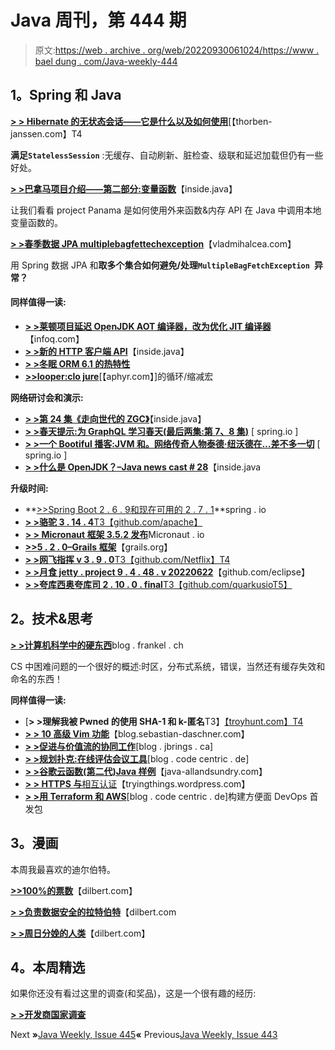 # Java 周刊，第 444 期

> 原文:[https://web . archive . org/web/20220930061024/https://www . bael dung . com/Java-weekly-444](https://web.archive.org/web/20220930061024/https://www.baeldung.com/java-weekly-444)

## **1。Spring 和 Java**

[**> > Hibernate 的无状态会话——它是什么以及如何使用**](https://web.archive.org/web/20220810180229/https://thorben-janssen.com/hibernates-statelesssession/)[【thorben-janssen.com】T4

**满足`StatelessSession`** :无缓存、自动刷新、脏检查、级联和延迟加载但仍有一些好处。

[**> >巴拿马项目介绍——第二部分:变量函数**](https://web.archive.org/web/20220810180229/https://inside.java/2022/06/27/introduction-to-project-panama-part-2/)【inside.java】

让我们看看 project Panama 是如何使用外来函数&内存 API 在 Java 中调用本地变量函数的。

[**> >春季数据 JPA multiplebagfettechexception**](https://web.archive.org/web/20220810180229/https://vladmihalcea.com/spring-data-jpa-multiplebagfetchexception/)【vladmihalcea.com】

用 Spring 数据 JPA 和**取多个集合如何避免/处理`MultipleBagFetchException `异常？**

#### **同样值得一读:**

*   [**> >莱顿项目延迟 OpenJDK AOT 编译器，改为优化 JIT 编译器**](https://web.archive.org/web/20220810180229/https://www.infoq.com/news/2022/06/project-leyden-delays-aot)【infoq.com】
*   [**> >新的 HTTP 客户端 API**](https://web.archive.org/web/20220810180229/https://inside.java/2022/06/27/sip057/)【inside.java】
*   [**> >冬眠 ORM 6.1 的热特性**](https://web.archive.org/web/20220810180229/https://in.relation.to/2022/06/24/hibernate-orm-61-features/)
*   [**>>looper:clo jure**](https://web.archive.org/web/20220810180229/https://aphyr.com/posts/360-loopr-a-loop-reduction-macro-for-clojure)[【aphyr.com】]的循环/缩减宏

**网络研讨会和演示:**

*   [**> >第 24 集《走向世代的 ZGC》**](https://web.archive.org/web/20220810180229/https://inside.java/2022/06/29/podcast-024/)【inside.java】
*   [**> >春天提示:为 GraphQL 学习春天(最后两集:第 7、8 集)**](https://web.archive.org/web/20220810180229/https://spring.io/blog/2022/06/23/spring-tips-learn-spring-for-graphql-the-last-two-episodes-parts-7-and-8) [ spring.io ]
*   [**> >一个 Bootiful 播客:JVM 和。网络传奇人物泰德·纽沃德在…差不多一切**](https://web.archive.org/web/20220810180229/https://spring.io/blog/2022/06/23/a-bootiful-podcast-jvm-and-net-legend-ted-neward-on-just-about-everything) [ spring.io ]
*   [**> >什么是 OpenJDK？–Java news cast # 28**](https://web.archive.org/web/20220810180229/https://inside.java/2022/06/30/insidejava-newscast-028/)【inside.java

**升级时间:**

*   **[>>Spring Boot 2 . 6 . 9](https://web.archive.org/web/20220810180229/https://spring.io/blog/2022/06/23/spring-boot-2-6-9-available-now)[和现在可用的 2 . 7 . 1](https://web.archive.org/web/20220810180229/https://spring.io/blog/2022/06/23/spring-boot-2-7-1-available-now)**spring . io
*   [**> >骆驼 3 . 14 . 4**T3【github.com/apache】](https://web.archive.org/web/20220810180229/https://github.com/apache/camel/releases/tag/camel-3.14.4)
*   [**> > Micronaut 框架 3.5.2 发布**](https://web.archive.org/web/20220810180229/https://micronaut.io/2022/06/21/micronaut-framework-3-5-2-released/)Micronaut . io
*   [**>>5 . 2 . 0–Grails 框架**](https://web.archive.org/web/20220810180229/https://docs.grails.org/latest/guide/introduction.html)【grails.org】
*   [**> >网飞指挥 v 3 . 9 . 0**T3【github.com/Netflix】T4](https://web.archive.org/web/20220810180229/https://github.com/Netflix/conductor/releases)
*   [**> >月食 jetty . project 9 . 4 . 48 . v 20220622**](https://web.archive.org/web/20220810180229/https://github.com/eclipse/jetty.project/releases)【github.com/eclipse】
*   [**> >夸库西奥夸库司 2 . 10 . 0 . final**T3【github.com/quarkusioT5】](https://web.archive.org/web/20220810180229/https://github.com/quarkusio/quarkus/releases)

## **2。技术&思考**

[**> >计算机科学中的硬东西**](https://web.archive.org/web/20220810180229/https://blog.frankel.ch/hard-things-computer-science/)blog . frankel . ch

CS 中困难问题的一个很好的概述:时区，分布式系统，错误，当然还有缓存失效和命名的东西！

**同样值得一读:**

*   [**> >理解我被 Pwned 的使用 SHA-1 和 k-匿名**T3】[【troyhunt.com】T4](https://web.archive.org/web/20220810180229/https://www.troyhunt.com/understanding-have-i-been-pwneds-use-of-sha-1-and-k-anonymity/)
*   [**> > 10 高级 Vim 功能**](https://web.archive.org/web/20220810180229/https://blog.sebastian-daschner.com/entries/vim-10-advanced-features)【blog.sebastian-daschner.com】
*   [**> >促进与价值流的协同工作**](https://web.archive.org/web/20220810180229/https://blog.jbrains.ca/permalink/promote-working-together-with-value-streams)[blog . jbrings . ca]
*   [**> >规划扑克:在线评估会议工具**](https://web.archive.org/web/20220810180229/https://blog.codecentric.de/en/2022/06/planning-poker-tools-online-estimation-sessions/)[blog . code centric . de]
*   [**> >谷歌云函数(第二代)Java 样例**](https://web.archive.org/web/20220810180229/http://www.java-allandsundry.com/2022/06/google-cloud-functions-2nd-gen-java.html)【java-allandsundry.com】
*   [**> > HTTPS 与**相互认证](https://web.archive.org/web/20220810180229/https://tryingthings.wordpress.com/2022/06/24/https-with-mutual-authentication/)【tryingthings.wordpress.com】
*   [**> >用 Terraform 和 AWS**](https://web.archive.org/web/20220810180229/https://blog.codecentric.de/en/2022/06/building-an-instant-noodles-devops-starter-pack-terraform-aws/)[blog . code centric . de]构建方便面 DevOps 首发包

## **3。漫画**

本周我最喜欢的迪尔伯特。

[**>>100%的票数**](https://web.archive.org/web/20220810180229/https://dilbert.com/strip/2022-06-30)【dilbert.com】

[**> >负责数据安全的拉特伯特**](https://web.archive.org/web/20220810180229/https://dilbert.com/strip/2022-06-28)【dilbert.com

[**> >周日分娩的人类**](https://web.archive.org/web/20220810180229/https://dilbert.com/strip/2022-06-26)【dilbert.com】

## **4。本周精选**

如果你还没有看过这里的调查(和奖品)，这是一个很有趣的经历:

**[> >开发商国家调查](https://web.archive.org/web/20220810180229/https://developereconomics.net/?member_id=baeldung&utm_medium=javaweekly)**

Next **»**[Java Weekly, Issue 445](/web/20220810180229/https://www.baeldung.com/java-weekly-445)**«** Previous[Java Weekly, Issue 443](/web/20220810180229/https://www.baeldung.com/java-weekly-443)